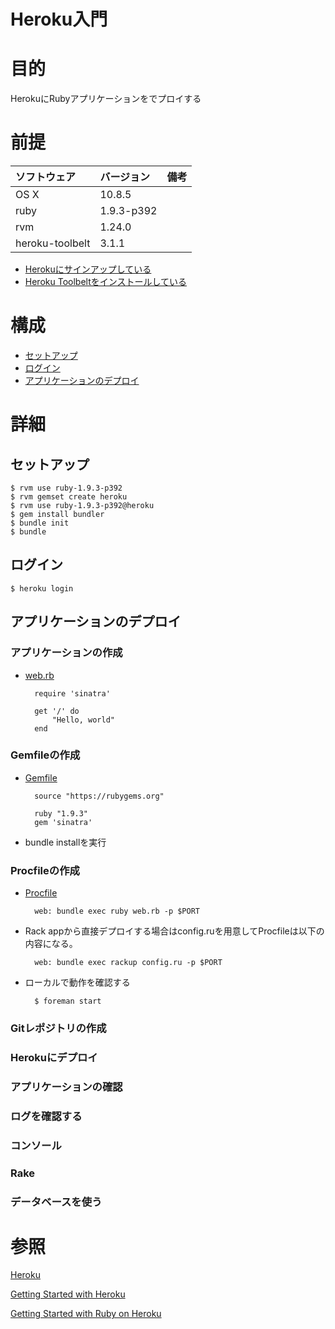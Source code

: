 Heroku入門
===================

# 目的 #
HerokuにRubyアプリケーションをでプロイする

# 前提 #
| ソフトウェア   | バージョン   | 備考        |
|:---------------|:-------------|:------------|
| OS X           |10.8.5        |             |
| ruby           |1.9.3-p392    |             |
| rvm            |1.24.0        |             |
| heroku-toolbelt   |3.1.1      |             |

+ [Herokuにサインアップしている](https://id.heroku.com/signup/devcenter)
+ [Heroku Toolbeltをインストールしている](https://toolbelt.heroku.com/)

# 構成 #
+ [セットアップ](#chap1)
+ [ログイン](#chap2)
+ [アプリケーションのデプロイ](#chap3)

# 詳細 #

## <a name="chap1">セットアップ ##

    $ rvm use ruby-1.9.3-p392
    $ rvm gemset create heroku
    $ rvm use ruby-1.9.3-p392@heroku
    $ gem install bundler
    $ bundle init
    $ bundle

## <a name="chap2">ログイン ##

    $ heroku login

## <a name="chap3">アプリケーションのデプロイ ##

### アプリケーションの作成 ###
+ [web.rb](web.rb)

        require 'sinatra'
    
        get '/' do
            "Hello, world"
        end


### Gemfileの作成 ###
+ [Gemfile](Gemfile)

        source "https://rubygems.org"

        ruby "1.9.3"
        gem 'sinatra' 

+ bundle installを実行
    
### Procfileの作成 ###

+ [Procfile](Procfile)

        web: bundle exec ruby web.rb -p $PORT

+ Rack appから直接デプロイする場合はconfig.ruを用意してProcfileは以下の内容になる。

        web: bundle exec rackup config.ru -p $PORT

+ ローカルで動作を確認する

        $ foreman start

### Gitレポジトリの作成 ###


### Herokuにデプロイ ###

### アプリケーションの確認 ###

### ログを確認する ###

### コンソール ###

### Rake ###

### データベースを使う ###

# 参照 #

[Heroku](https://www.heroku.com/)

[Getting Started with Heroku](https://devcenter.heroku.com/articles/quickstart)

[Getting Started with Ruby on Heroku](https://devcenter.heroku.com/articles/getting-started-with-ruby)
